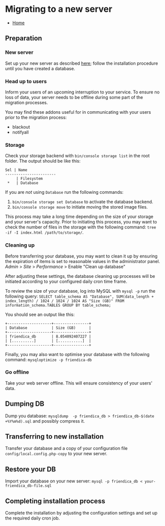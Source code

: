 Migrating to a new server
===============

* [Home](help)

## Preparation

### New server
Set up your new server as described [here](Install); follow the installation procedure until you have created a database.

### Head up to users

Inform your users of an upcoming interruption to your service. To ensure no loss of data, your server needs to be offline during some part of the migration processes.

You may find these addons useful for in communicating with your users prior to the migration process:

* blackout
* notifyall


### Storage
Check your storage backend with ``bin/console storage list`` in the root folder. The output should be like this:
````
Sel | Name                
-----------------------
     | Filesystem          
 *   | Database  
````

If you are *not* using ``Database`` run the following commands:

1.  ``bin/console storage set Database`` to activate the database backend.
2.  ``bin/console storage move`` to initiate moving the stored image files.

This process may take a long time depending on the size of your storage and your server's capacity. Prior to initiating this process, you may want to check the number of files in the storage with the following command: ``tree -if -I index.html /path/to/storage/``.

### Cleaning up

Before transferring your database, you may want to clean it up by ensuring the expiration of items is set to reasonable values in the administrator panel. *Admin* > *Site* > *Performance* > Enable "Clean up database" 

After adjusting these settings, the database cleaning up processes will be initiated according to your configured daily cron time frame.

To review the size of your database, log into MySQL with ``mysql -p`` run the following query: 
``SELECT table_schema AS "Database", SUM(data_length + index_length) / 1024 / 1024 / 1024 AS "Size (GB)" FROM information_schema.TABLES GROUP BY table_schema;``

You should see an output like this:
````
+--------------------+----------------+
| Database           | Size (GB)      |
+--------------------+----------------+
| friendica_db       | 8.054092407227 |
| [..........]       | [...........]  |
+--------------------+----------------+
````

Finally, you may also want to optimise your database with the following command:
``mysqloptimize -p friendica-db``

### Go offline 
Take your web server offline. This will ensure consistency of your users' data.

## Dumping DB

Dump you database: ``mysqldump  -p friendica_db > friendica_db-$(date +%Y%m%d).sql``
and possibly compress it. 

## Transferring to new installation 

Transfer your database and a copy of your configuration file ``config/local.config.php-copy`` to your new server.

## Restore your DB

Import your database on your new server: ``mysql -p friendica_db < your-friendica_db-file.sql``

## Completing installation process

Complete the installation by adjusting the configuration settings and set up the required daily cron job.



